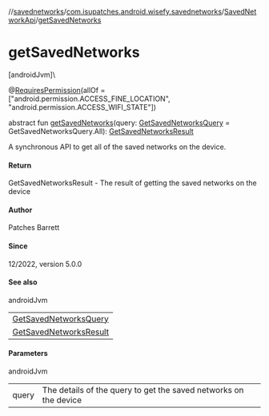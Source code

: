 //[savednetworks](../../../index.md)/[com.isupatches.android.wisefy.savednetworks](../index.md)/[SavedNetworkApi](index.md)/[getSavedNetworks](get-saved-networks.md)

# getSavedNetworks

[androidJvm]\

@[RequiresPermission](https://developer.android.com/reference/kotlin/androidx/annotation/RequiresPermission.html)(allOf = [&quot;android.permission.ACCESS_FINE_LOCATION&quot;, &quot;android.permission.ACCESS_WIFI_STATE&quot;])

abstract fun [getSavedNetworks](get-saved-networks.md)(query: [GetSavedNetworksQuery](../../com.isupatches.android.wisefy.savednetworks.entities/-get-saved-networks-query/index.md) = GetSavedNetworksQuery.All): [GetSavedNetworksResult](../../com.isupatches.android.wisefy.savednetworks.entities/-get-saved-networks-result/index.md)

A synchronous API to get all of the saved networks on the device.

#### Return

GetSavedNetworksResult - The result of getting the saved networks on the device

#### Author

Patches Barrett

#### Since

12/2022, version 5.0.0

#### See also

androidJvm

| |
|---|
| [GetSavedNetworksQuery](../../com.isupatches.android.wisefy.savednetworks.entities/-get-saved-networks-query/index.md) |
| [GetSavedNetworksResult](../../com.isupatches.android.wisefy.savednetworks.entities/-get-saved-networks-result/index.md) |

#### Parameters

androidJvm

| | |
|---|---|
| query | The details of the query to get the saved networks on the device |
